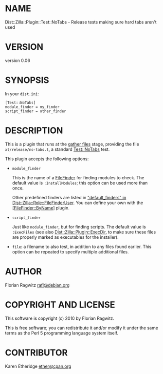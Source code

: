 # NAME

Dist::Zilla::Plugin::Test::NoTabs - Release tests making sure hard tabs aren't used

# VERSION

version 0.06

# SYNOPSIS

In your `dist.ini`:

    [Test::NoTabs]
    module_finder = my_finder
    script_finder = other_finder

# DESCRIPTION

This is a plugin that runs at the [gather files](https://metacpan.org/pod/Dist::Zilla::Role::FileGatherer) stage,
providing the file `xt/release/no-tabs.t`, a standard [Test::NoTabs](https://metacpan.org/pod/Test::NoTabs) test.

This plugin accepts the following options:

- `module_finder`

    This is the name of a [FileFinder](https://metacpan.org/pod/Dist::Zilla::Role::FileFinder) for finding
    modules to check.  The default value is `:InstallModules`; this option can be
    used more than once.

    Other predefined finders are listed in
    ["default_finders" in Dist::Zilla::Role::FileFinderUser](https://metacpan.org/pod/Dist::Zilla::Role::FileFinderUser#default_finders).
    You can define your own with the
    [[FileFinder::ByName]](https://metacpan.org/pod/Dist::Zilla::Plugin::FileFinder::ByName) plugin.

- `script_finder`

    Just like `module_finder`, but for finding scripts.  The default value is
    `:ExecFiles` (see also [Dist::Zilla::Plugin::ExecDir](https://metacpan.org/pod/Dist::Zilla::Plugin::ExecDir), to make sure these
    files are properly marked as executables for the installer).

- `file`: a filename to also test, in addition to any files found
earlier. This option can be repeated to specify multiple additional files.

# AUTHOR

Florian Ragwitz <rafl@debian.org>

# COPYRIGHT AND LICENSE

This software is copyright (c) 2010 by Florian Ragwitz.

This is free software; you can redistribute it and/or modify it under
the same terms as the Perl 5 programming language system itself.

# CONTRIBUTOR

Karen Etheridge <ether@cpan.org>
